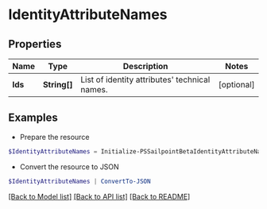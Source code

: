 # IdentityAttributeNames
## Properties

Name | Type | Description | Notes
------------ | ------------- | ------------- | -------------
**Ids** | **String[]** | List of identity attributes&#39; technical names. | [optional] 

## Examples

- Prepare the resource
```powershell
$IdentityAttributeNames = Initialize-PSSailpointBetaIdentityAttributeNames  -Ids [name, displayName]
```

- Convert the resource to JSON
```powershell
$IdentityAttributeNames | ConvertTo-JSON
```

[[Back to Model list]](../README.md#documentation-for-models) [[Back to API list]](../README.md#documentation-for-api-endpoints) [[Back to README]](../README.md)

